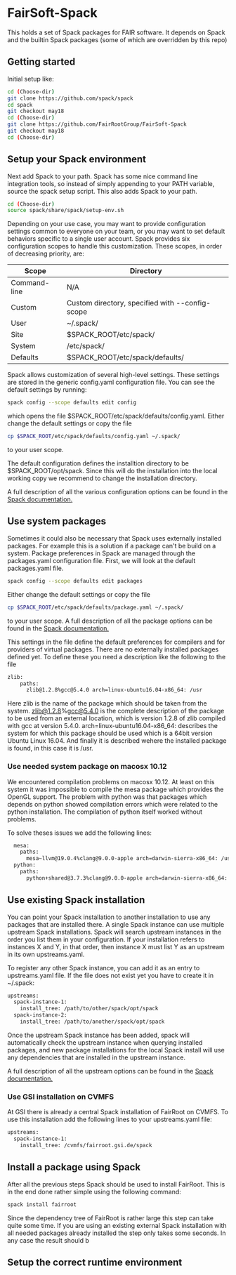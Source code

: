 # FairSoft-Spack
This holds a set of Spack packages for FAIR software.  It depends
on Spack and the builtin Spack packages (some of which are overridden
by this repo)

## Getting started

Initial setup like:

```bash
cd (Choose-dir)
git clone https://github.com/spack/spack
cd spack
git checkout may18
cd (Choose-dir)
git clone https://github.com/FairRootGroup/FairSoft-Spack
git checkout may18
cd (Choose-dir)
```

## Setup your Spack environment

Next add Spack to your path. Spack has some nice command line integration tools,
so instead of simply appending to your PATH variable, source the spack setup script.
This also adds Spack to your path.

```bash
cd (Choose-dir)
source spack/share/spack/setup-env.sh
```


Depending on your use case, you may want to provide configuration settings common to everyone on your team,
or you may want to set default behaviors specific to a single user account.
Spack provides six configuration scopes to handle this customization.
These scopes, in order of decreasing priority, are:


| Scope        | Directory |
| ------------ | --------- |
| Command-line | N/A       |
| Custom       | Custom directory, specified with --config-scope |
| User         | ~/.spack/ |
| Site         | $SPACK_ROOT/etc/spack/ |
| System       | /etc/spack/ |
| Defaults     | $SPACK_ROOT/etc/spack/defaults/ |


Spack allows customization of several high-level settings.
These settings are stored in the generic config.yaml configuration file.
You can see the default settings by running:

```bash
spack config --scope defaults edit config
```

which opens the file $SPACK_ROOT/etc/spack/defaults/config.yaml. Either change the default settings
or copy the file

```bash
cp $SPACK_ROOT/etc/spack/defaults/config.yaml ~/.spack/
```

to your user scope.

The default configuration defines the installtion directory to be
$SPACK_ROOT/opt/spack. Since this will do the installation into the local working copy
we recommend to change the installation directory.

A full description of all the various configuration options can be found
in the [Spack documentation.](https://spack.readthedocs.io/en/latest/tutorial_configuration.html)

## Use system packages

Sometimes it could also be necessary that Spack uses externally installed packages.
For example this is a solution if a package can't be build on a system.
Package preferences in Spack are managed through the packages.yaml configuration file.
First, we will look at the default packages.yaml file.

```bash
spack config --scope defaults edit packages
```

Either change the default settings or copy the file

```bash
cp $SPACK_ROOT/etc/spack/defaults/package.yaml ~/.spack/
```

to your user scope. A full description of all the package options can be found
in the [Spack documentation.](https://spack.readthedocs.io/en/latest/tutorial_configuration.html#external-packages)

This settings in the file define the default preferences for compilers and
for providers of virtual packages. There are no externally installed packages
defined yet. To define these you need a description like the following to the file


```bash
zlib:
    paths:
      zlib@1.2.8%gcc@5.4.0 arch=linux-ubuntu16.04-x86_64: /usr
```

Here zlib is the name of the package which should be taken from the system.
zlib@1.2.8%gcc@5.4.0 is the complete description of the package to be used from an
external location, which is version 1.2.8 of zlib compiled with gcc at version 5.4.0.
arch=linux-ubuntu16.04-x86_64: describes the system for which this package should be used
which is a 64bit version Ubuntu Linux 16.04. And finally it is described wehere the
installed package is found, in this case it is /usr.

### Use needed system package on macosx 10.12

We encountered compilation problems on macosx 10.12. At least on this system it was impossible to
compile the mesa package which provides the OpenGL support. The problem with python was that
packages which depends on python showed compilation errors which were related to the python
installation. The compilation of python itself worked without problems.

To solve theses issues we add the following lines:

```bash
  mesa:
    paths:
      mesa~llvm@19.0.4%clang@9.0.0-apple arch=darwin-sierra-x86_64: /usr/local/Cellar/mesa/19.0.2
  python:
    paths:
      python+shared@3.7.3%clang@9.0.0-apple arch=darwin-sierra-x86_64: /usr/local/Cellar/python/3.7.3
```

## Use existing Spack installation

You can point your Spack installation to another installation to use any packages that are installed there.
A single Spack instance can use multiple upstream Spack installations. Spack will search upstream instances
in the order you list them in your configuration. If your installation refers to instances X and Y,
in that order, then instance X must list Y as an upstream in its own upstreams.yaml.

To register any other Spack instance, you can add it as an entry to upstreams.yaml file.
If the file does not exist yet you have to create it in ~/.spack:

```bash
upstreams:
  spack-instance-1:
    install_tree: /path/to/other/spack/opt/spack
  spack-instance-2:
    install_tree: /path/to/another/spack/opt/spack
```

Once the upstream Spack instance has been added, spack will automatically check the upstream instance when
querying installed packages, and new package installations for the local Spack install will use any
dependencies that are installed in the upstream instance.

A full description of all the upstream options can be found
in the [Spack documentation.](https://spack.readthedocs.io/en/latest/chain.html)


### Use GSI installation on CVMFS

At GSI there is already a central Spack installation of FairRoot on CVMFS. To use this installation
add the following lines to your upstreams.yaml file:

```bash
upstreams:
  spack-instance-1:
    install_tree: /cvmfs/fairroot.gsi.de/spack
```

## Install a package using Spack

After all the previous steps Spack should be used to install FairRoot. This is in the end done rather simple
using the following command:

```bash
spack install fairroot
```

Since the dependency tree of FairRoot is rather large this step can take quite some time. If you are using an
existing external Spack installation with all needed packages already installed the step only takes some seconds.
In any case the result should b 


## Setup the correct runtime environment

